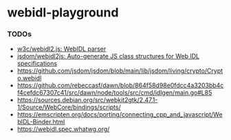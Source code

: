 webidl-playground
=================
### TODOs
- [w3c/webidl2.js: WebIDL parser](https://github.com/w3c/webidl2.js/)
- [jsdom/webidl2js: Auto-generate JS class structures for Web IDL specifications](https://github.com/jsdom/webidl2js)
- https://github.com/jsdom/jsdom/blob/main/lib/jsdom/living/crypto/Crypto.webidl
- https://github.com/rebeccasf/dawn/blob/864f58d98e0fdcc4a3203bb4cf4cefdc67307c41/src/dawn/node/tools/src/cmd/idlgen/main.go#L85
- https://sources.debian.org/src/webkit2gtk/2.47.1-1/Source/WebCore/bindings/scripts/
- https://emscripten.org/docs/porting/connecting_cpp_and_javascript/WebIDL-Binder.html
- https://webidl.spec.whatwg.org/
